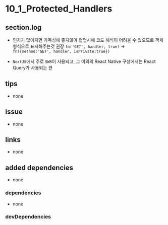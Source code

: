 # 10_1_Protected_Handlers

## section.log

- 인자가 많아지면 가독성에 좋지않아 협업시에 코드 해석이 어려울 수 있으므로 객체 형식으로 표시해주는것 권장
  `fn('GET', handler, true)` -> `fn({method:'GET', handler, isPrivate:true})`

- `NextJS`에서 주로 `SWR`이 사용되고, 그 이외의 React Native 구성에서는 React Query가 사용되는 편

## tips

- none

## issue

- none

## links

- none

## added dependencies

- none

### dependencies

- none

### devDependencies
